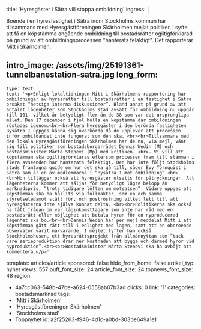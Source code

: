 title: 'Hyresgäster i Sätra vill stoppa ombildning'
ingress: |
  <p>Boende i en hyresfastighet i Sätra inom Stockholms kommun har tillsammans med Hyresgästföreningen Skärholmen mejlat politiker, i syfte att få en köpstämma angående ombildning till bostadsrätter ogiltigförklarad på grund av att ombildningsprocessen "hanterats felaktigt". Det rapporterar Mitt i Skärholmen.
  </p>
  
intro_image: /assets/img/25191361-tunnelbanestation-satra.jpg
long_form:
  -
    type: text
    text: '<p>Enligt lokaltidningen Mitt i Skärholmens rapportering har ombildningar av hyresrätter till bostadsrätter i en fastighet i Sätra orsakat “hetsiga interna diskussioner”. Bland annat på grund av att antalet lägenheter som Stockholms stad avsatt för ombildning nu uppgår till 101, vilket är betydligt fler än de 38 som var det ursprungliga målet. Den 17 december i fjol hölls en köpstämma där ombildningen röstades igenom.<br><br>Flera hyresgäster i den berörda fastigheten Bysätra 1 uppges känna sig överkörda då de upplever att processen inför ombildandet inte fungerat som den ska. <br><br>Tillsammans med den lokala Hyresgästföreningen Skärholmen har de nu, via mejl, vänt sig till politiker som bostadsborgarrådet Dennis Wedin (M) och bostadsminister Märta Stenevi (Mp) med kritiken. <br>– Vi vill att köpstämman ska ogiltigförklaras eftersom processen fram till stämman i flera avseenden har hanterats felaktigt. Den har inte följt Stockholms stads framtagna guide om hur det ska gå till, säger Evy Törnquist i Sätra som är en av medlemmarna i “Bysätra 1 mot ombildning”.<br><br>Hon tillägger också att hyresgäster utsatts för påtryckningar. Att lägenheterna kommer att säljas för betydligt lägre belopp än marknadspris, “trots tidigare löften om motsatsen”. Vidare uppges att köpstämman ska ha hållits via fullmakter, som en och samma styrelseledamot stått för, och poströstning vilket lett till att hyresgästerna inte själva kunnat delta. <br><br>Politikerna ska också ha fått frågan om var låginkomsttagare som inte har råd med en bostadsrätt eller möjlighet att betala hyran för en nyproducerad lägenhet ska bo.<br><br>Dennis Wedin har per mejl meddelat Mitt i att köpstämman gått rätt till i enlighet med lagen, samt att en oberoende observatör varit närvarande. I mejlet lyfter han också Stockholmshusen, ett hyresrättsprojekt från allmännyttan som “tack vare serieproduktion drar ner kostnaden att bygga och därmed hyror vid nyproduktion”.<br><br>Bostadsminister Märta Stenevi ska ha avböjt att kommentera.</p>'
template: articles/article
sponsored: false
hide_from_home: false
artikel_typ: nyhet
views: 557
puff_font_size: 24
article_font_size: 24
topnews_font_size: 48
region:
  - 4a7cc063-548b-47be-a624-0558ab07b3ad
clicks: 0
link: '1'
categories: bostadsmarknad
tags:
  - 'Mitt i Skärholmen'
  - 'Hyresgästföreningen Skärholmen'
  - 'Stockholms stad'
  - Toppnyhet
id: a2f25263-f946-4d1c-a0bd-303be649a1e1
